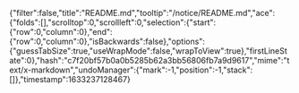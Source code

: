 {"filter":false,"title":"README.md","tooltip":"/notice/README.md","ace":{"folds":[],"scrolltop":0,"scrollleft":0,"selection":{"start":{"row":0,"column":0},"end":{"row":0,"column":0},"isBackwards":false},"options":{"guessTabSize":true,"useWrapMode":false,"wrapToView":true},"firstLineState":0},"hash":"c7f20bf57b0a0b5285b62a3bb56806fb7a9d9617","mime":"text/x-markdown","undoManager":{"mark":-1,"position":-1,"stack":[]},"timestamp":1633237128467}